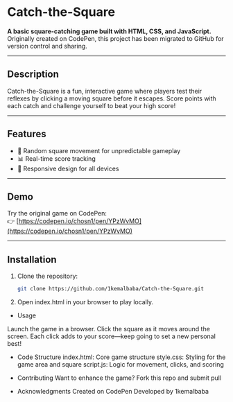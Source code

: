 # Catch-the-Square

**A basic square-catching game built with HTML, CSS, and JavaScript.**  
Originally created on CodePen, this project has been migrated to GitHub for version control and sharing.

---

## Description

Catch-the-Square is a fun, interactive game where players test their reflexes by clicking a moving square before it escapes. Score points with each catch and challenge yourself to beat your high score!

---

## Features

- 🎲 Random square movement for unpredictable gameplay  
- 📊 Real-time score tracking  
- 📱 Responsive design for all devices  

---

## Demo

Try the original game on CodePen:  
👉 [https://codepen.io/chosn1/pen/YPzWvMO](https://codepen.io/chosn1/pen/YPzWvMO)

---

## Installation

1. Clone the repository:  
   ```bash
   git clone https://github.com/1kemalbaba/Catch-the-Square.git
2. Open index.html in your browser to play locally.



- Usage

Launch the game in a browser.
Click the square as it moves around the screen.
Each click adds to your score—keep going to set a new personal best!
- Code Structure
index.html: Core game structure
style.css: Styling for the game area and square
script.js: Logic for movement, clicks, and scoring

- Contributing
Want to enhance the game? Fork this repo and submit pull 

- Acknowledgments
Created on CodePen
Developed by 1kemalbaba